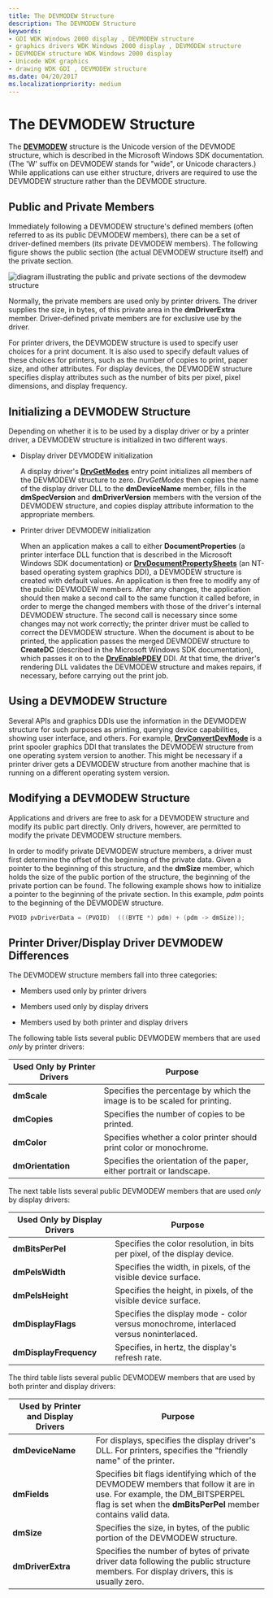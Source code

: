 ```yaml
---
title: The DEVMODEW Structure
description: The DEVMODEW Structure
keywords:
- GDI WDK Windows 2000 display , DEVMODEW structure
- graphics drivers WDK Windows 2000 display , DEVMODEW structure
- DEVMODEW structure WDK Windows 2000 display
- Unicode WDK graphics
- drawing WDK GDI , DEVMODEW structure
ms.date: 04/20/2017
ms.localizationpriority: medium
---
```


# The DEVMODEW Structure

The [**DEVMODEW**](/windows/win32/api/wingdi/ns-wingdi-devmodew) structure is the Unicode version of the DEVMODE structure, which is described in the Microsoft Windows SDK documentation. (The 'W' suffix on DEVMODEW stands for "wide", or Unicode characters.) While applications can use either structure, drivers are required to use the DEVMODEW structure rather than the DEVMODE structure.

## Public and Private Members

Immediately following a DEVMODEW structure's defined members (often referred to as its public DEVMODEW members), there can be a set of driver-defined members (its private DEVMODEW members). The following figure shows the public section (the actual DEVMODEW structure itself) and the private section.

![diagram illustrating the public and private sections of the devmodew structure](images/devmode.png)

Normally, the private members are used only by printer drivers. The driver supplies the size, in bytes, of this private area in the **dmDriverExtra** member. Driver-defined private members are for exclusive use by the driver.

For printer drivers, the DEVMODEW structure is used to specify user choices for a print document. It is also used to specify default values of these choices for printers, such as the number of copies to print, paper size, and other attributes. For display devices, the DEVMODEW structure specifies display attributes such as the number of bits per pixel, pixel dimensions, and display frequency.

## Initializing a DEVMODEW Structure

Depending on whether it is to be used by a display driver or by a printer driver, a DEVMODEW structure is initialized in two different ways.

- Display driver DEVMODEW initialization

  A display driver's [**DrvGetModes**](/windows/win32/api/winddi/nf-winddi-drvgetmodes) entry point initializes all members of the DEVMODEW structure to zero. *DrvGetModes* then copies the name of the display driver DLL to the **dmDeviceName** member, fills in the **dmSpecVersion** and **dmDriverVersion** members with the version of the DEVMODEW structure, and copies display attribute information to the appropriate members.

- Printer driver DEVMODEW initialization

  When an application makes a call to either **DocumentProperties** (a printer interface DLL function that is described in the Microsoft Windows SDK documentation) or [**DrvDocumentPropertySheets**](/windows-hardware/drivers/ddi/winddiui/nf-winddiui-drvdocumentpropertysheets) (an NT-based operating system graphics DDI), a DEVMODEW structure is created with default values. An application is then free to modify any of the public DEVMODEW members. After any changes, the application should then make a second call to the same function it called before, in order to merge the changed members with those of the driver's internal DEVMODEW structure. The second call is necessary since some changes may not work correctly; the printer driver must be called to correct the DEVMODEW structure. When the document is about to be printed, the application passes the merged DEVMODEW structure to **CreateDC** (described in the Microsoft Windows SDK documentation), which passes it on to the [**DrvEnablePDEV**](/windows/win32/api/winddi/nf-winddi-drvenablepdev) DDI. At that time, the driver's rendering DLL validates the DEVMODEW structure and makes repairs, if necessary, before carrying out the print job.

## Using a DEVMODEW Structure

Several APIs and graphics DDIs use the information in the DEVMODEW structure for such purposes as printing, querying device capabilities, showing user interface, and others. For example, [**DrvConvertDevMode**](/windows-hardware/drivers/ddi/winddiui/nf-winddiui-drvconvertdevmode) is a print spooler graphics DDI that translates the DEVMODEW structure from one operating system version to another. This might be necessary if a printer driver gets a DEVMODEW structure from another machine that is running on a different operating system version.

## Modifying a DEVMODEW Structure

Applications and drivers are free to ask for a DEVMODEW structure and modify its public part directly. Only drivers, however, are permitted to modify the private DEVMODEW structure members.

In order to modify private DEVMODEW structure members, a driver must first determine the offset of the beginning of the private data. Given a pointer to the beginning of this structure, and the **dmSize** member, which holds the size of the public portion of the structure, the beginning of the private portion can be found. The following example shows how to initialize a pointer to the beginning of the private section. In this example, *pdm* points to the beginning of the DEVMODEW structure.

```cpp
PVOID pvDriverData = (PVOID)  (((BYTE *) pdm) + (pdm -> dmSize));
```

## Printer Driver/Display Driver DEVMODEW Differences

The DEVMODEW structure members fall into three categories:

- Members used only by printer drivers

- Members used only by display drivers

- Members used by both printer and display drivers

The following table lists several public DEVMODEW members that are used *only* by printer drivers:

| Used Only by Printer Drivers | Purpose |
| ---------------------------- | ------- |
| **dmScale** | Specifies the percentage by which the image is to be scaled for printing. |
| **dmCopies** | Specifies the number of copies to be printed. |
| **dmColor** | Specifies whether a color printer should print color or monochrome. |
| **dmOrientation** | Specifies the orientation of the paper, either portrait or landscape. |

The next table lists several public DEVMODEW members that are used *only* by display drivers:

|  Used Only by Display Drivers | Purpose |
| ----------------------------- | ------- |
| **dmBitsPerPel** | Specifies the color resolution, in bits per pixel, of the display device. |
| **dmPelsWidth** | Specifies the width, in pixels, of the visible device surface. |
| **dmPelsHeight** | Specifies the height, in pixels, of the visible device surface. |
| **dmDisplayFlags** | Specifies the display mode - color versus monochrome, interlaced versus noninterlaced. |
| **dmDisplayFrequency** | Specifies, in hertz, the display's refresh rate. |

The third table lists several public DEVMODEW members that are used by both printer and display drivers:

| Used by Printer and Display Drivers| Purpose |
| ---------------------------------- | ------- |
| **dmDeviceName** | For displays, specifies the display driver's DLL. For printers, specifies the "friendly name" of the printer. |
| **dmFields** | Specifies bit flags identifying which of the DEVMODEW members that follow it are in use. For example, the DM_BITSPERPEL flag is set when the **dmBitsPerPel** member contains valid data. |
| **dmSize** | Specifies the size, in bytes, of the public portion of the DEVMODEW structure. |
| **dmDriverExtra** | Specifies the number of bytes of private driver data following the public structure members. For display drivers, this is usually zero. |
